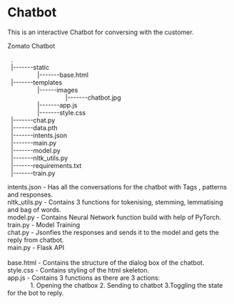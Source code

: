 # Chatbot
This is an interactive Chatbot for conversing with the customer. <br>

Zomato Chatbot <br>

&nbsp; . <br>
&nbsp; |-------static <br>
&nbsp; &nbsp; &nbsp; &nbsp; &nbsp; &nbsp;  &nbsp;  &nbsp; &nbsp;|-------base.html <br>
&nbsp; |-------templates <br>
&nbsp; &nbsp; &nbsp; &nbsp; &nbsp; &nbsp;  &nbsp;  &nbsp; &nbsp;|------images <br>
&nbsp; &nbsp; &nbsp; &nbsp; &nbsp; &nbsp;  &nbsp;  &nbsp; &nbsp; &nbsp; &nbsp; &nbsp; &nbsp; &nbsp;  &nbsp;  &nbsp; &nbsp;|-------chatbot.jpg <br>
&nbsp; &nbsp; &nbsp; &nbsp; &nbsp; &nbsp;  &nbsp;  &nbsp; &nbsp;|-------app.js <br>
&nbsp; &nbsp; &nbsp; &nbsp; &nbsp; &nbsp;  &nbsp;  &nbsp; &nbsp;|-------style.css <br>
&nbsp; |-------chat.py <br>
&nbsp; |-------data.pth <br>
&nbsp; |-------intents.json <br>
&nbsp; |-------main.py <br>
&nbsp; |-------model.py <br> 
&nbsp; |-------nltk_utils.py <br>
&nbsp; |-------requirements.txt <br>
&nbsp; |-------train.py <br>


intents.json - Has all the conversations for the chatbot with Tags , patterns and responses.
<br>
nltk_utils.py - Contains 3 functions for tokenising, stemming, lemmatising and bag of words.
<br>
model.py - Contains Neural Network function build with help of PyTorch.
<br>
train.py - Model Training
<br>
chat.py - Jsonfies the responses and sends it to the model and gets the reply from chatbot.
<br>
main.py - Flask API
<br>
<br>
base.html - Contains the structure of the dialog box of the chatbot.
<br>
style.css - Contains styling of the html skeleton.
<br>
app.js - Contains 3 functions as there are 3 actions:  
&nbsp; &nbsp;&nbsp; &nbsp; &nbsp; &nbsp; &nbsp; 1. Opening the chatbox   2. Sending to chatbot  3.Toggling the state for the bot to reply.
<br>


        





